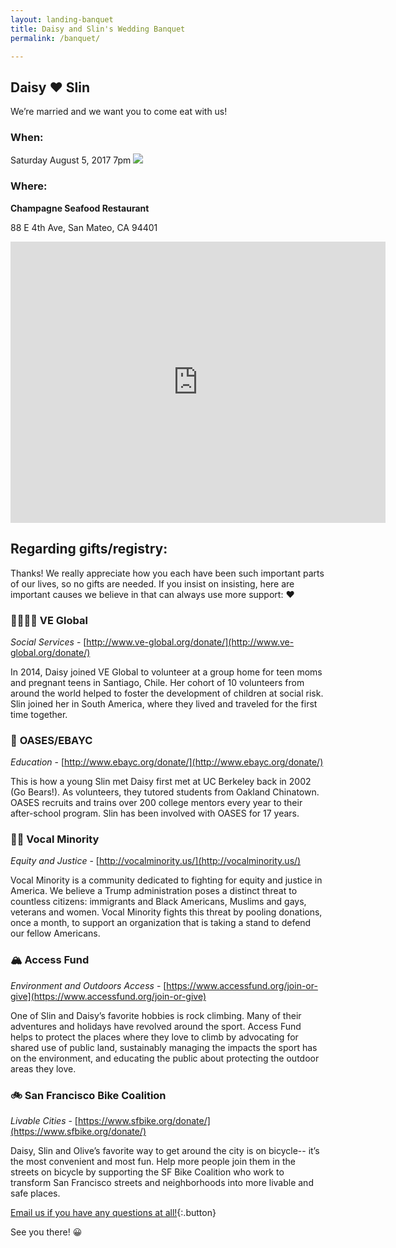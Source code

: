 ```yaml
---
layout: landing-banquet
title: Daisy and Slin's Wedding Banquet
permalink: /banquet/

---
```


<section id="banner">
  <div class="inner" markdown="1">

## Daisy ❤️ Slin
We’re married and we want you to come eat with us!

  </div>
</section>

<section class="wrapper style5">
<div class="inner" markdown="1">

### When:

Saturday August 5, 2017 7pm
<a target="_blank" href="https://calendar.google.com/calendar/event?action=TEMPLATE&amp;tmeid=MDNoNmZzZHZncGhldTBpZGI1YTgyN3U4dmcgc2xpbmxlZUBt&amp;tmsrc=slinlee%40gmail.com"><img border="0" src="https://www.google.com/calendar/images/ext/gc_button1_en.gif"></a>

### Where:
**Champagne Seafood Restaurant**

88 E 4th Ave, San Mateo, CA 94401
<iframe src="https://www.google.com/maps/embed?pb=!1m18!1m12!1m3!1d3162.6525133822297!2d-122.32543128430831!3d37.56324987979841!2m3!1f0!2f0!3f0!3m2!1i1024!2i768!4f13.1!3m3!1m2!1s0x808f9e7018def0f5%3A0x9d4f3b88296d6496!2sChampagne+Seafood+Restaurant!5e0!3m2!1sen!2sus!4v1485751904861" width="600" height="450" frameborder="0" style="border:0" allowfullscreen></iframe>


</div>
</section>

<section class="wrapper style5">
<div class="inner" markdown="1">


## Regarding gifts/registry:
Thanks! We really appreciate how you each have been such important parts of our lives, so no gifts are needed. If you insist on insisting, here are important causes we believe in that can always use more support: ❤️

### 👩‍👩‍👧‍👦 VE Global
  *Social Services* - [http://www.ve-global.org/donate/](http://www.ve-global.org/donate/)
  
  In 2014, Daisy joined VE Global to volunteer at a group home for teen moms and pregnant teens in Santiago, Chile. Her cohort of 10 volunteers from around the world helped to foster the development of children at social risk. Slin joined her in South America, where they lived and traveled for the first time together.


### 🍏 **OASES/EBAYC**
  *Education* - [http://www.ebayc.org/donate/](http://www.ebayc.org/donate/)
  
  This is how a young Slin met Daisy first met at UC Berkeley back in 2002 (Go Bears!). As volunteers, they tutored students from Oakland Chinatown. OASES recruits and trains over 200 college mentors every year to their after-school program. Slin has been involved with OASES for 17 years.



### ✊🏽 **Vocal Minority**
  *Equity and Justice* - [http://vocalminority.us/](http://vocalminority.us/)
  
  Vocal Minority is a community dedicated to fighting for equity and justice in America. We believe a Trump administration poses a distinct threat to countless citizens: immigrants and Black Americans, Muslims and gays, veterans and women. Vocal Minority fights this threat by pooling donations, once a month, to support an organization that is taking a stand to defend our fellow Americans.



### 🏔 **Access Fund**
  *Environment and Outdoors Access* - [https://www.accessfund.org/join-or-give](https://www.accessfund.org/join-or-give)

  One of Slin and Daisy’s favorite hobbies is rock climbing. Many of their adventures and holidays have revolved around the sport. Access Fund helps to protect the places where they love to climb by advocating for shared use of public land, sustainably managing the impacts the sport has on the environment, and educating the public about protecting the outdoor areas they love.



### 🚲 **San Francisco Bike Coalition**
  *Livable Cities* - [https://www.sfbike.org/donate/](https://www.sfbike.org/donate/)

  Daisy, Slin and Olive’s favorite way to get around the city is on bicycle-- it’s the most convenient and most fun. Help more people join them in the streets on bicycle by supporting the SF Bike Coalition who work to transform San Francisco streets and neighborhoods into more livable and safe places.

</div>
</section>

<section class="wrapper style2 special">
<div class="inner" markdown="1">

[Email us if you have any questions at all!](mailto:slinlee+wedding@gmail.com){:.button}


  See you there! 😀

<div class="box alt">
<div class="row">

</div>
</div>
</div>
</section>
